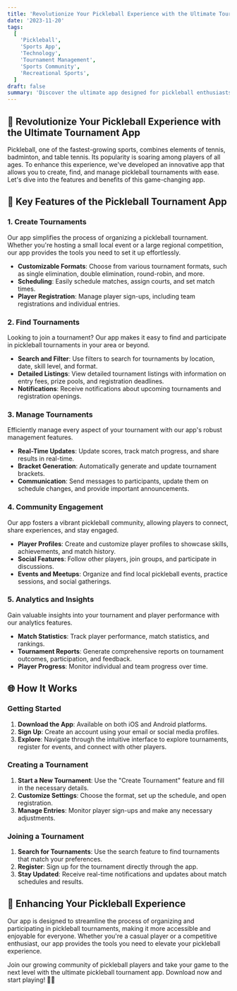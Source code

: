 ```yaml
---
title: 'Revolutionize Your Pickleball Experience with the Ultimate Tournament App 🏓'
date: '2023-11-20'
tags:
  [
    'Pickleball',
    'Sports App',
    'Technology',
    'Tournament Management',
    'Sports Community',
    'Recreational Sports',
  ]
draft: false
summary: 'Discover the ultimate app designed for pickleball enthusiasts to create, find, and manage tournaments. Enhance your pickleball experience with seamless organization, real-time updates, and community engagement. 🏓'
---
```


## 🌟 Revolutionize Your Pickleball Experience with the Ultimate Tournament App

Pickleball, one of the fastest-growing sports, combines elements of tennis, badminton, and table tennis. Its popularity is soaring among players of all ages. To enhance this experience, we've developed an innovative app that allows you to create, find, and manage pickleball tournaments with ease. Let's dive into the features and benefits of this game-changing app.

## 📱 Key Features of the Pickleball Tournament App

### 1. **Create Tournaments**

Our app simplifies the process of organizing a pickleball tournament. Whether you're hosting a small local event or a large regional competition, our app provides the tools you need to set it up effortlessly.

- **Customizable Formats**: Choose from various tournament formats, such as single elimination, double elimination, round-robin, and more.
- **Scheduling**: Easily schedule matches, assign courts, and set match times.
- **Player Registration**: Manage player sign-ups, including team registrations and individual entries.

### 2. **Find Tournaments**

Looking to join a tournament? Our app makes it easy to find and participate in pickleball tournaments in your area or beyond.

- **Search and Filter**: Use filters to search for tournaments by location, date, skill level, and format.
- **Detailed Listings**: View detailed tournament listings with information on entry fees, prize pools, and registration deadlines.
- **Notifications**: Receive notifications about upcoming tournaments and registration openings.

### 3. **Manage Tournaments**

Efficiently manage every aspect of your tournament with our app's robust management features.

- **Real-Time Updates**: Update scores, track match progress, and share results in real-time.
- **Bracket Generation**: Automatically generate and update tournament brackets.
- **Communication**: Send messages to participants, update them on schedule changes, and provide important announcements.

### 4. **Community Engagement**

Our app fosters a vibrant pickleball community, allowing players to connect, share experiences, and stay engaged.

- **Player Profiles**: Create and customize player profiles to showcase skills, achievements, and match history.
- **Social Features**: Follow other players, join groups, and participate in discussions.
- **Events and Meetups**: Organize and find local pickleball events, practice sessions, and social gatherings.

### 5. **Analytics and Insights**

Gain valuable insights into your tournament and player performance with our analytics features.

- **Match Statistics**: Track player performance, match statistics, and rankings.
- **Tournament Reports**: Generate comprehensive reports on tournament outcomes, participation, and feedback.
- **Player Progress**: Monitor individual and team progress over time.

## 🌐 How It Works

### Getting Started

1. **Download the App**: Available on both iOS and Android platforms.
2. **Sign Up**: Create an account using your email or social media profiles.
3. **Explore**: Navigate through the intuitive interface to explore tournaments, register for events, and connect with other players.

### Creating a Tournament

1. **Start a New Tournament**: Use the "Create Tournament" feature and fill in the necessary details.
2. **Customize Settings**: Choose the format, set up the schedule, and open registration.
3. **Manage Entries**: Monitor player sign-ups and make any necessary adjustments.

### Joining a Tournament

1. **Search for Tournaments**: Use the search feature to find tournaments that match your preferences.
2. **Register**: Sign up for the tournament directly through the app.
3. **Stay Updated**: Receive real-time notifications and updates about match schedules and results.

## 🚀 Enhancing Your Pickleball Experience

Our app is designed to streamline the process of organizing and participating in pickleball tournaments, making it more accessible and enjoyable for everyone. Whether you're a casual player or a competitive enthusiast, our app provides the tools you need to elevate your pickleball experience.

Join our growing community of pickleball players and take your game to the next level with the ultimate pickleball tournament app. Download now and start playing! 🏓🎉
